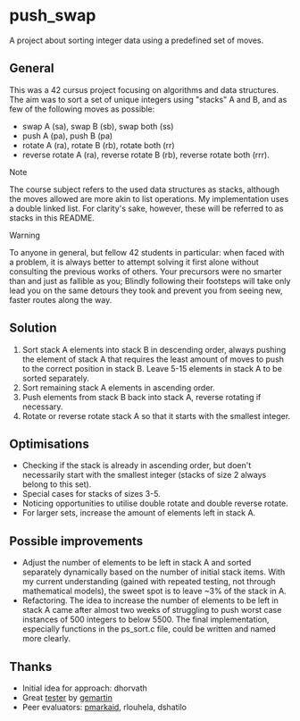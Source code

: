 # push_swap
A project about sorting integer data using a predefined set of moves.

## General
This was a 42 cursus project focusing on algorithms and data structures. The aim was to sort a set of unique integers using "stacks" A and B, and as few of the following moves as possible:
- swap A (sa), swap B (sb), swap both (ss)
- push A (pa), push B (pa)
- rotate A (ra), rotate B (rb), rotate both (rr)
- reverse rotate A (ra), reverse rotate B (rb), reverse rotate both (rrr).

>[!NOTE]
> The course subject refers to the used data structures as stacks, although the moves allowed are more akin to list operations. My implementation uses a double linked list. For clarity's sake, however, these will be referred to as stacks in this README.

> [!WARNING]
> To anyone in general, but fellow 42 students in particular: when faced with a problem, it is always better to attempt solving it first alone without consulting the previous works of others. Your precursors were no smarter than and just as fallible as you; Blindly following their footsteps will take only lead you on the same detours they took and prevent you from seeing new, faster routes along the way.

## Solution
1. Sort stack A elements into stack B in descending order, always pushing the element of stack A that requires the least amount of moves to push to the correct position in stack B. Leave 5-15 elements in stack A to be sorted separately.
2. Sort remaining stack A elements in ascending order.
3. Push elements from stack B back into stack A, reverse rotating if necessary.
4. Rotate or reverse rotate stack A so that it starts with the smallest integer.

## Optimisations
- Checking if the stack is already in ascending order, but doen't necessarily start with the smallest integer (stacks of size 2 always belong to this set).
- Special cases for stacks of sizes 3-5.
- Noticing opportunities to utilise double rotate and double reverse rotate.
- For larger sets, increase the amount of elements left in stack A.

## Possible improvements
- Adjust the number of elements to be left in stack A and sorted separately dynamically based on the number of initial stack items. With my current understanding (gained with repeated testing, not through mathematical models), the sweet spot is to leave ~3% of the stack in A.
- Refactoring. The idea to increase the number of elements to be left in stack A came after almost two weeks of struggling to push worst case instances of 500 integers to below 5500. The final implementation, especially functions in the ps_sort.c file, could be written and named more clearly.

## Thanks
- Initial idea for approach: dhorvath
- Great [tester](https://github.com/gemartin99/Push-Swap-Tester) by [gemartin](https://github.com/gemartin99)
- Peer evaluators: [pmarkaid](https://github.com/pmarkaide), rlouhela, dshatilo
